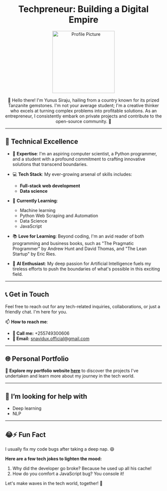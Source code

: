
<!--
**snavid/snavid** is a ✨ _special_ ✨ repository because its `README.md` (this file) appears on your GitHub profile.

Here are some ideas to get you started:

- 🔭 I’m currently working on ...
- 
- 👯 I’m looking to collaborate on ...
-...
- 💬 Ask me about ...
-  ...
- 😄 Pronouns: ...
-  ...
-->

<div align="center">
  <h1>Techpreneur: Building a Digital Empire</h1>
  <img src="insert_link_to_profile_picture_here" alt="Profile Picture" width="200px">

  <p>👋 Hello there! I'm Yunus Siraju, hailing from a country known for its prized Tanzanite gemstones. I'm not your average student; I'm a creative thinker who excels at turning complex problems into profitable solutions. As an entrepreneur, I consistently embark on private projects and contribute to the open-source community. 🚀</p>
</div>

---

## 🧠 Technical Excellence

- 🔗 **Expertise**: I'm an aspiring computer scientist, a Python programmer, and a student with a profound commitment to crafting innovative solutions that transcend boundaries.

- 💻 **Tech Stack**: My ever-growing arsenal of skills includes:
  - **Full-stack web development**
  - **Data science**

- 🌱 **Currently Learning**:
  - Machine learning
  - Python Web Scraping and Automation
  - Data Science
  - JavaScript

- 📚 **Love for Learning**: Beyond coding, I'm an avid reader of both programming and business books, such as "The Pragmatic Programmer" by Andrew Hunt and David Thomas, and "The Lean Startup" by Eric Ries.

- 🤖 **AI Enthusiast**: My deep passion for Artificial Intelligence fuels my tireless efforts to push the boundaries of what's possible in this exciting field.

---

## 📞 Get in Touch

Feel free to reach out for any tech-related inquiries, collaborations, or just a friendly chat. I'm here for you.

📫 **How to reach me**:
- **📱 Call me:** +255749300606
- **📧 Email:** [snavidux.official@gmail.com](mailto:snavidux.official@gmail.com)

---

## 🌐 Personal Portfolio

🚀 **Explore my portfolio website [here](insert_link_to_your_personal_website_here)** to discover the projects I've undertaken and learn more about my journey in the tech world.

<!--## 🏢 Companies I Own

![Mevodox Logo](insert_link_to_mevodox_logo_here)

👨‍💼 Mevodox: I'm the visionary founder of Mevodox, a company dedicated to delivering innovative, cutting-edge solutions. Visit [Mevodox Web App](insert_link_to_mevodox_login_form_here) to witness our tech in action. -->

---

## 🤔 I’m looking for help with
- Deep learning
- NLP

---

## 😂⚡ Fun Fact

I usually fix my code bugs after taking a deep nap. 😄

**Here are a few tech jokes to lighten the mood:**

1. Why did the developer go broke? Because he used up all his cache!
2. How do you comfort a JavaScript bug? You console it!

Let's make waves in the tech world, together! 🚀

